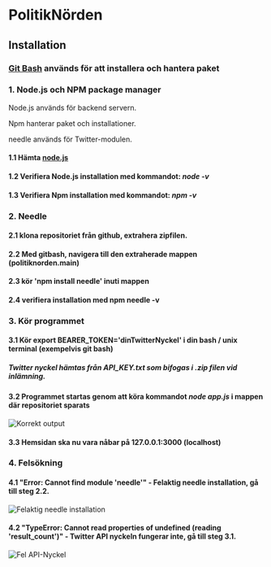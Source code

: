 # PolitikNörden

## Installation
### [Git Bash](https://gitforwindows.org/) används för att installera och hantera paket
### **1. Node.js och NPM package manager**
Node.js används för backend servern.

Npm hanterar paket och installationer.

needle används för Twitter-modulen.
   #### 1.1 Hämta [node.js](https://nodejs.org/en/download/ "node.js")
   #### 1.2 Verifiera Node.js installation med kommandot: *node -v*
   #### 1.3 Verifiera Npm installation med  kommandot: *npm -v*

### **2. Needle**
 #### 2.1 klona repositoriet från github, extrahera zipfilen. 
 
 #### 2.2 Med gitbash, navigera till den extraherade mappen (politiknorden.main) 

 #### 2.3 kör 'npm install needle' inuti mappen

 #### 2.4 verifiera installation med **npm needle -v**

### 3. Kör programmet

#### 3.1 Kör export BEARER_TOKEN='dinTwitterNyckel' i din bash / unix terminal (exempelvis git bash)
##### Twitter nyckel hämtas från API_KEY.txt som bifogas i .zip filen vid inlämning. 

#### 3.2 Programmet startas genom att köra kommandot  *node app.js* i mappen där repositoriet sparats

![Korrekt output](https://i.imgur.com/W9hQQh7.png)

#### 3.3 Hemsidan ska nu vara nåbar på 127.0.0.1:3000 (localhost)



### 4. Felsökning

#### 4.1 "Error: Cannot find module 'needle'" - Felaktig needle installation, gå till steg 2.2.
![Felaktig needle installation](https://i.imgur.com/2RkhrqE.png)

#### 4.2 "TypeError: Cannot read properties of undefined (reading 'result_count')" - Twitter API nyckeln fungerar inte, gå till steg 3.1.
![Fel API-Nyckel](https://i.imgur.com/mZOACvG.png)


